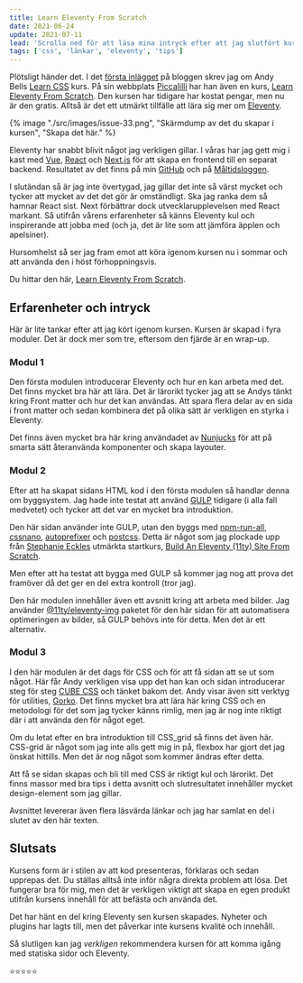 ```yaml
---
title: Learn Eleventy From Scratch
date: 2021-06-24
update: 2021-07-11
lead: 'Scrolla ned för att läsa mina intryck efter att jag slutfört kursen .'
tags: ['css', 'länkar', 'eleventy', 'tips']
---
```


Plötsligt händer det. I det [första inlägget](../learn-css/) på bloggen skrev jag om Andy Bells [Learn CSS](https://web.dev/learn/css/) kurs. På sin webbplats [Piccalilli](https://piccalil.li/) har han även en kurs, [Learn Eleventy From Scratch](https://piccalil.li/course/learn-eleventy-from-scratch/). Den kursen har tidigare har kostat pengar, men nu är den gratis.
Alltså är det ett utmärkt tillfälle att lära sig mer om [Eleventy](https://www.11ty.dev/).

{% image "./src/images/issue-33.png", "Skärmdump av det du skapar i kursen", "Skapa det här." %}

Eleventy har snabbt blivit något jag verkligen gillar. I våras har jag gett mig i kast med [Vue](https://vuejs.org/), [React](https://reactjs.org/) och [Next.js](https://nextjs.org/) för att skapa en frontend till en separat backend. Resultatet av det finns på min [GitHub](https://github.com/) och på [Måltidsloggen](https://mat.jensa.xyz/).

I slutändan så är jag inte övertygad, jag gillar det inte så värst mycket och tycker att mycket av det det gör är omständligt. Ska jag ranka dem så hamnar React sist. Next förbättrar dock utvecklarupplevelsen med React markant.
Så utifrån vårens erfarenheter så känns Eleventy kul och inspirerande att jobba med (och ja, det är lite som att jämföra äpplen och apelsiner).

Hursomhelst så ser jag fram emot att köra igenom kursen nu i sommar och att använda den i höst förhoppningsvis.

Du hittar den här, [Learn Eleventy From Scratch](https://piccalil.li/course/learn-eleventy-from-scratch/).

## Erfarenheter och intryck

Här är lite tankar efter att jag kört igenom kursen.
Kursen är skapad i fyra moduler. Det är dock mer som tre, eftersom den fjärde är en wrap-up.

### Modul 1

Den första modulen introducerar Eleventy och hur en kan arbeta med det. Det finns mycket bra här att lära. Det är lärorikt tycker jag att se Andys tänkt kring Front matter och hur det kan användas. Att spara flera delar av en sida i front matter och sedan kombinera det på olika sätt är verkligen en styrka i Eleventy.

Det finns även mycket bra här kring användadet av [Nunjucks](https://mozilla.github.io/nunjucks/) för att på smarta sätt återanvända komponenter och skapa layouter.

### Modul 2

Efter att ha skapat sidans HTML kod i den första modulen så handlar denna om byggsystem. Jag hade inte testat att använd [GULP](https://gulpjs.com/) tidigare (i alla fall medvetet) och tycker att det var en mycket bra introduktion.

Den här sidan använder inte GULP, utan den byggs med [npm-run-all](https://www.npmjs.com/package/npm-run-all), [cssnano](https://www.npmjs.com/package/cssnano), [autoprefixer](https://www.npmjs.com/package/autoprefixer) och [postcss](https://www.npmjs.com/package/postcss). Detta är något som jag plockade upp från [Stephanie Eckles](https://twitter.com/5t3ph) utmärkta startkurs, [Build An Eleventy (11ty) Site From Scratch](https://egghead.io/courses/build-an-eleventy-11ty-site-from-scratch-bfd3).

Men efter att ha testat att bygga med GULP så kommer jag nog att prova det framöver då det ger en del extra kontroll (tror jag).

Den här modulen innehåller även ett avsnitt kring att arbeta med bilder. Jag använder [@11ty/eleventy-img](https://www.npmjs.com/package/@11ty/eleventy-img) paketet för den här sidan för att automatisera optimeringen av bilder, så GULP behövs inte för detta. Men det är ett alternativ.

### Modul 3

I den här modulen är det dags för CSS och för att få sidan att se ut som något. Här får Andy verkligen visa upp det han kan och sidan introducerar steg för steg [CUBE CSS](https://cube.fyi/) och tänket bakom det. Andy visar även sitt verktyg för utilities, [Gorko](https://www.npmjs.com/package/gorko).
Det finns mycket bra att lära här kring CSS och en metodologi för det som jag tycker känns rimlig, men jag är nog inte riktigt där i att använda den för något eget.

Om du letat efter en bra introduktion till CSS_grid så finns det även här. CSS-grid är något som jag inte alls gett mig in på, flexbox har gjort det jag önskat hittills. Men det är nog något som kommer ändras efter detta.

Att få se sidan skapas och bli till med CSS är riktigt kul och lärorikt. Det finns massor med bra tips i detta avsnitt och slutresultatet innehåller mycket design-element som jag gillar.

Avsnittet levererar även flera läsvärda länkar och jag har samlat en del i slutet av den här texten.

## Slutsats

Kursens form är i stilen av att kod presenteras, förklaras och sedan upprepas det. Du ställas alltså inte inför några direkta problem att lösa. Det fungerar bra för mig, men det är verkligen viktigt att skapa en egen produkt utifrån kursens innehåll för att befästa och använda det.

Det har hänt en del kring Eleventy sen kursen skapades. Nyheter och plugins har lagts till, men det påverkar inte kursens kvalité och innehåll.

Så slutligen kan jag _verkligen_ rekommendera kursen för att komma igång med statiska sidor och Eleventy.

⭐⭐⭐⭐⭐
